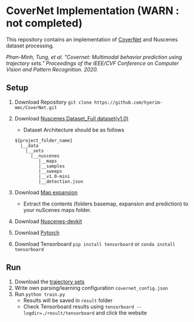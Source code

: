 # CoverNet Implementation (WARN : not completed)
This repository contains an implementation of [CoverNet](https://arxiv.org/pdf/1911.10298.pdf) and Nuscenes dataset processing.

*Phan-Minh, Tung, et al. "Covernet: Multimodal behavior prediction using trajectory sets." Proceedings of the IEEE/CVF Conference on Computer Vision and Pattern Recognition. 2020.*

## Setup
1. Download Repository ```git clone https://github.com/hyerim-mmc/CoverNet.git```
2. Download [Nuscenes Dataset_Full dataset(v1.0)](https://www.nuscenes.org/download) 

    - Dataset Architecture should be as follows
    ```
   ${project_folder_name}
      |__data
        |__sets
          |__nuscenes
             |__maps
             |__samples
             |__sweeps
             |__v1.0-mini
             |__detection.json
    ```

3. Download [Map expansion](https://www.nuscenes.org/download) 

   - Extract the contents (folders basemap, expansion and prediction) to your nuScenes maps folder. 
4. Download [Nuscenes-devkit](https://github.com/nutonomy/nuscenes-devkit#getting-started-with-nuscenes)
5. Download [Pytorch](https://pytorch.org/get-started/locally/)
6. Download Tensorboard ```pip install tensorboard``` or ```conda install tensorboard```

## Run
1. Download the [trajectory sets](https://www.nuscenes.org/public/nuscenes-prediction-challenge-trajectory-sets.zip)
2. Write own parsing/learning configuration ```covernet_config.json```
3. Run ```python train.py```
    - Results will be saved in ```result``` folder
    - Check Tensorboard results using ```tensorboard --logdir=./result/tensorboard``` and click the website
